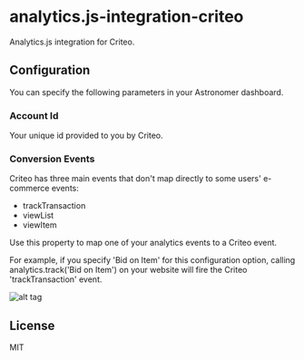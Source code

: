 # analytics.js-integration-criteo
Analytics.js integration for Criteo.

## Configuration

You can specify the following parameters in your Astronomer dashboard.

### Account Id

Your unique id provided to you by Criteo.

### Conversion Events

Criteo has three main events that don't map directly to some users' e-commerce events:
- trackTransaction
- viewList
- viewItem

Use this property to map one of your analytics events to a Criteo event.

For example, if you specify 'Bid on Item' for this configuration option, calling analytics.track('Bid on Item') on your website will fire the Criteo 'trackTransaction' event.

![alt tag](https://raw.githubusercontent.com/astronomerio/analytics.js-integration-criteo/master/conversion-events-screenshot.png)

## License

MIT

